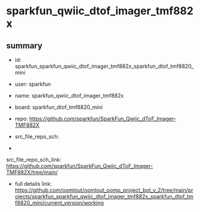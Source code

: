 # sparkfun_qwiic_dtof_imager_tmf882x
 
## summary 
* id: sparkfun_sparkfun_qwiic_dtof_imager_tmf882x_sparkfun_dtof_tmf8820_mini
* user: sparkfun
* name: sparkfun_qwiic_dtof_imager_tmf882x
* board: sparkfun_dtof_tmf8820_mini
* repo: https://github.com/sparkfun/SparkFun_Qwiic_dToF_Imager-TMF882X



* src_file_repo_sch: 
*
 src_file_repo_sch_link: https://github.com/sparkfun/SparkFun_Qwiic_dToF_Imager-TMF882X/tree/main/
* full details link: https://github.com/oomlout/oomlout_oomp_project_bot_v_2/tree/main/projects/sparkfun_sparkfun_qwiic_dtof_imager_tmf882x_sparkfun_dtof_tmf8820_mini/current_version/working  






